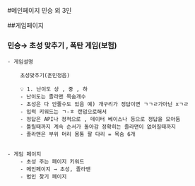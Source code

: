 #메인페이지 민승 외 3인

##게임페이지

### 민승→ 초성 맞추기 , 폭탄 게임(보험)

    - 게임설명

        초성맞추기(훈민정음)

        💡 1. 난이도 상 , 중 , 하
        - 난이도는 졸라맨 목숨개수
        - 초성은 다 안줄수도 있음 예) 개구리가 정답이면 ㄱㄱㄹ가아닌 xㄱㄹ
        - 입력 키워드는 ㄱ-ㅎ 랜덤으로해서
        - 정답은 API나 정적으로 , 데이터 베이스나 등으로 정답을 모아둠
        - 틀릴때까지 계속 순서가 돌아감 정확히는 졸라맨이 없어질때까지
        - 졸라맨은 부위 머리 몸통 팔 다리 = 목숨 6개


    - 게임 페이지
        - 초성 주는 페이지 키워드
        - 메인페이지 → 초성, 졸라맨
        - 범인 찾기 페이지
